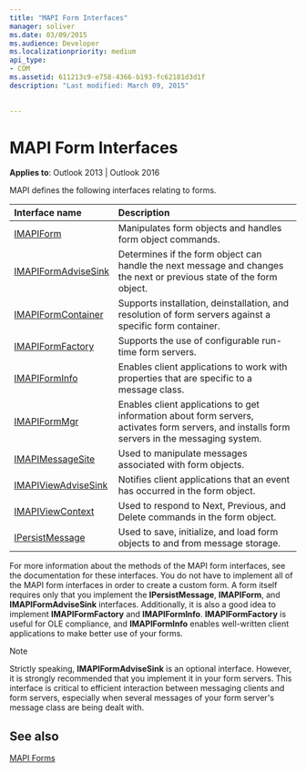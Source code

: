 ```yaml
---
title: "MAPI Form Interfaces"
manager: soliver
ms.date: 03/09/2015
ms.audience: Developer
ms.localizationpriority: medium
api_type:
- COM
ms.assetid: 611213c9-e758-4366-b193-fc62181d3d1f
description: "Last modified: March 09, 2015"
 
 
---
```


# MAPI Form Interfaces

  
  
**Applies to**: Outlook 2013 | Outlook 2016 
  
MAPI defines the following interfaces relating to forms.
  
|**Interface name**|**Description**|
|:-----|:-----|
|[IMAPIForm](imapiformiunknown.md) <br/> |Manipulates form objects and handles form object commands. |
|[IMAPIFormAdviseSink](imapiformadvisesinkiunknown.md) <br/> |Determines if the form object can handle the next message and changes the next or previous state of the form object. |
|[IMAPIFormContainer](imapiformcontaineriunknown.md) <br/> |Supports installation, deinstallation, and resolution of form servers against a specific form container. |
|[IMAPIFormFactory](imapiformfactoryiunknown.md) <br/> |Supports the use of configurable run-time form servers. |
|[IMAPIFormInfo](imapiforminfoimapiprop.md) <br/> |Enables client applications to work with properties that are specific to a message class. |
|[IMAPIFormMgr](imapiformmgriunknown.md) <br/> |Enables client applications to get information about form servers, activates form servers, and installs form servers in the messaging system. |
|[IMAPIMessageSite](imapimessagesiteiunknown.md) <br/> |Used to manipulate messages associated with form objects. |
|[IMAPIViewAdviseSink](imapiviewadvisesinkiunknown.md) <br/> |Notifies client applications that an event has occurred in the form object. |
|[IMAPIViewContext](imapiviewcontextiunknown.md) <br/> |Used to respond to Next, Previous, and Delete commands in the form object. |
|[IPersistMessage](ipersistmessageiunknown.md) <br/> |Used to save, initialize, and load form objects to and from message storage. |
   
For more information about the methods of the MAPI form interfaces, see the documentation for these interfaces. You do not have to implement all of the MAPI form interfaces in order to create a custom form. A form itself requires only that you implement the **IPersistMessage**, **IMAPIForm**, and **IMAPIFormAdviseSink** interfaces. Additionally, it is also a good idea to implement **IMAPIFormFactory** and **IMAPIFormInfo**. **IMAPIFormFactory** is useful for OLE compliance, and **IMAPIFormInfo** enables well-written client applications to make better use of your forms. 
  
> [!NOTE]
> Strictly speaking, **IMAPIFormAdviseSink** is an optional interface. However, it is strongly recommended that you implement it in your form servers. This interface is critical to efficient interaction between messaging clients and form servers, especially when several messages of your form server's message class are being dealt with. 
  
## See also



[MAPI Forms](mapi-forms.md)

